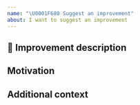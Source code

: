```yaml
---
name: "\U0001F680 Suggest an improvement"
about: I want to suggest an improvement
---
```


## 🚀 Improvement description
<!-- A clear description of the improvement. -->

## Motivation
<!-- Please outline the motivation for the improvement. Is it related to any problem?-->

## Additional context
<!-- Add any other context or screenshots here. -->

